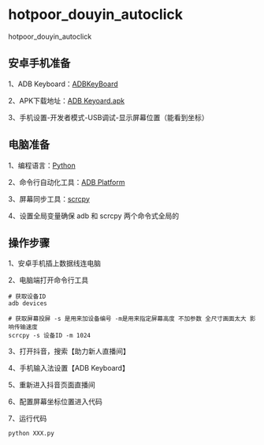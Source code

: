 # hotpoor_douyin_autoclick
hotpoor_douyin_autoclick

## 安卓手机准备
1、ADB Keyboard：[ADBKeyBoard](https://github.com/senzhk/ADBKeyBoard)

2、APK下载地址：[ADB Keyoard.apk](https://github.com/senzhk/ADBKeyBoard/blob/master/ADBKeyboard.apk)

3、手机设置-开发者模式-USB调试-显示屏幕位置（能看到坐标）

## 电脑准备
1、编程语言：[Python](https://www.python.org/)

2、命令行自动化工具：[ADB Platform](https://developer.android.com/tools/releases/platform-tools)

3、屏幕同步工具：[scrcpy](https://github.com/Genymobile/scrcpy)

4、设置全局变量确保 adb 和 scrcpy 两个命令式全局的

## 操作步骤
1、安卓手机插上数据线连电脑

2、电脑端打开命令行工具
```
# 获取设备ID
adb devices

# 获取屏幕投屏 -s 是用来加设备编号 -m是用来指定屏幕高度 不加参数 全尺寸画面太大 影响传输速度
scrcpy -s 设备ID -m 1024
```
3、打开抖音，搜索【助力新人直播间】

4、手机输入法设置【ADB Keyboard】

5、重新进入抖音页面直播间

6、配置屏幕坐标位置进入代码

7、运行代码
```
python XXX.py
```


